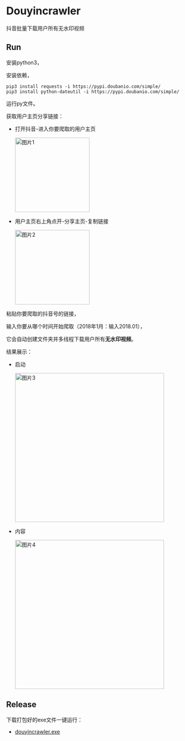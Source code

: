 # Douyincrawler
抖音批量下载用户所有无水印视频
## Run
安装python3，

安装依赖，

```
pip3 install requests -i https://pypi.doubanio.com/simple/
pip3 install python-dateutil -i https://pypi.doubanio.com/simple/
```
运行py文件。

获取用户主页分享链接：

- 打开抖音-进入你要爬取的用户主页
    
    <img src="https://raw.githubusercontent.com/wanglu58/douyincrawler/master/screenshots/1.png" width="200" alt="图片1"/>

- 用户主页右上角点开-分享主页-复制链接
  
    <img src="https://raw.githubusercontent.com/wanglu58/douyincrawler/master/screenshots/2.png" width="200" alt="图片2"/>

粘贴你要爬取的抖音号的链接，

输入你要从哪个时间开始爬取（2018年1月：输入2018.01），

它会自动创建文件夹并多线程下载用户所有**无水印视频**。

结果展示：
- 启动
  
    <img src="https://raw.githubusercontent.com/wanglu58/douyincrawler/master/screenshots/3.png" width="400" alt="图片3"/>

- 内容

    <img src="https://raw.githubusercontent.com/wanglu58/douyincrawler/master/screenshots/4.png" width="400" alt="图片4"/>
## Release
下载打包好的exe文件一键运行：

-  [douyincrawler.exe](https://github.com/wanglu58/douyincrawler/releases)

